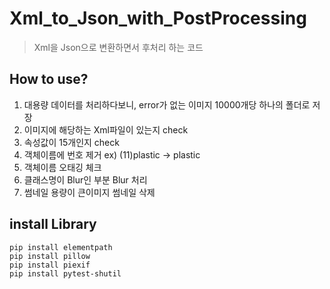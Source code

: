 # Xml_to_Json_with_PostProcessing
> Xml을 Json으로 변환하면서 후처리 하는 코드

## How to use?
1. 대용량 데이터를 처리하다보니, error가 없는 이미지 10000개당 하나의 폴더로 저장
2. 이미지에 해당하는 Xml파일이 있는지 check
3. 속성값이 15개인지 check
4. 객체이름에 번호 제거 ex) (11)plastic -> plastic
5. 객체이름 오태깅 체크 
6. 클래스명이 Blur인 부분 Blur 처리
7. 썸네일 용량이 큰이미지 썸네일 삭제 

## install Library
```
pip install elementpath
pip install pillow
pip install piexif
pip install pytest-shutil
```

